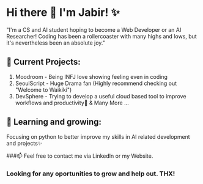# Hi there 👋 I'm Jabir! ✨

"I'm a CS and AI student hoping to become a Web Developer or an AI Researcher! Coding has been a rollercoaster with many highs and lows, but it's nevertheless been an absolute joy."

## 🔭 Current Projects:

1. Moodroom - Being  INFJ love showing feeling even in coding
2. SeoulScript - Huge Drama fan (Highly recommend checking out "Welcome to Waikiki")
3. DevSphere - Trying to develop a useful cloud based tool to improve workflows and productivity🏢
   & Many More ...

 ## 🌱 Learning and growing:
 Focusing on python to better improve my skills in AI related development and projects✨

###📫 Feel free to contact me via LinkedIn or my Website.
### Looking for any oportunities to grow and help out. THX!
 

<!--
**jabirmb1/jabirmb1** is a ✨ _special_ ✨ repository because its `README.md` (this file) appears on your GitHub profile.

Here are some ideas to get you started:

- 🔭 I’m currently working on ...
- 🌱 I’m currently learning ...
- 👯 I’m looking to collaborate on ...
- 🤔 I’m looking for help with ...
- 💬 Ask me about ...
- 📫 How to reach me: ...
- 😄 Pronouns: ...
- ⚡ Fun fact: ...
-->
